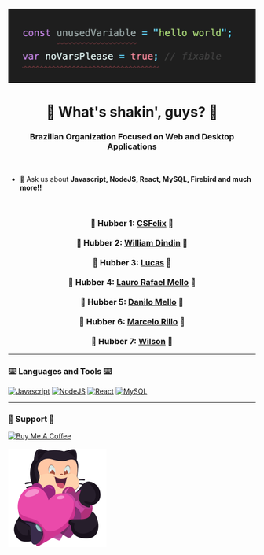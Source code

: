 [![MasterHead](profile/assets/no_vars_please.gif)](https://kaggle.com/dsfelix)
<h1 align="center">👋 What's shakin', guys? 👋</h1>
<h3 align="center">Brazilian Organization Focused on Web and Desktop Applications</h3>

<br>

- 💬 Ask us about **Javascript, NodeJS, React, MySQL, Firebird and much more!!**

<br>

<h3 align="center">
  🌟 Hubber 1: <a href="https://github.com/CSFelix"><b>CSFelix</b></a> 🌟
   <br><br>
  🌟 Hubber 2: <a href="https://github.com/wiliamdindin"><b>William Dindin</b></a> 🌟
  <br><br>
  🌟 Hubber 3: <a href="https://github.com/lucasmence"><b>Lucas</b></a> 🌟
  <br><br>
  🌟 Hubber 4: <a href="https://github.com/LauroRafaelMello"><b>Lauro Rafael Mello</b></a> 🌟
  <br><br>
  🌟 Hubber 5: <a href="https://github.com/Mellovsk"><b>Danilo Mello</b></a> 🌟
  <br><br>
  🌟 Hubber 6: <a href="https://github.com/marcelorillo"><b>Marcelo Rillo</b></a> 🌟
  <br><br>
  🌟 Hubber 7: <a href="https://github.com/wilsinho8"><b>Wilson</b></a> 🌟
</h3>

----

<h3 align="left">⌨️ Languages and Tools ⌨️</h3>

<p align="left">
<a href="https://www.javascript.com/"><img src="https://cdn.jsdelivr.net/gh/devicons/devicon/icons/javascript/javascript-original.svg" alt="Javascript" height="32" /></a>
<a href="https://nodejs.org/en/"><img src="https://cdn.jsdelivr.net/gh/devicons/devicon/icons/nodejs/nodejs-original.svg" alt="NodeJS" height="32" /></a>
<a href="https://reactjs.org"><img src="https://cdn.jsdelivr.net/gh/devicons/devicon/icons/react/react-original.svg" alt="React" height="32" /></a>
<a href="https://www.mysql.com"><img src="https://cdn.jsdelivr.net/gh/devicons/devicon/icons/mysql/mysql-original.svg" alt="MySQL" height="32" /></a>
</p>

----

<h3 align="left">🍺 Support 🍺</h3>
<div align="left">
  <a href="https://www.buymeacoffee.com/csfelix08d"><img src="https://cdn.buymeacoffee.com/buttons/v2/default-yellow.png" alt="Buy Me A Coffee" height="50" width="210" alt="csfelix08d"></a><br><br>
  <a href="https://github.com/sponsors/CSFelix" ><img alt="Coding" widht="200" height="200" src="profile/assets/git-hub-sponsor.png" /></a>
</div>
